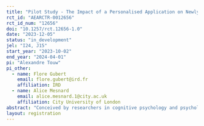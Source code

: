```yaml
---
title: "Pilot Study - The Impact of a Personalised Application on Newly Arrived Immigrant Students' Learning, Integration and Development"
rct_id: "AEARCTR-0012656"
rct_id_num: "12656"
doi: "10.1257/rct.12656-1.0"
date: "2023-12-05"
status: "in_development"
jel: "I24, J15"
start_year: "2023-10-02"
end_year: "2024-04-01"
pi: "Alexandre Touw"
pi_other:
  - name: Flore Gubert
    email: flore.gubert@ird.fr
    affiliation: IRD
  - name: Alice Mesnard
    email: alice.mesnard.1@city.ac.uk
    affiliation: City University of London
abstract: "Conceived by researchers in cognitive psychology and psycholinguistics and designed by LearnEnjoy, a French start-up specialised in the development of educational digital applications for children with specific needs, the School application aims to facilitate the integration of newly arrived allophone pupils by (i) providing them with personalised pedagogical content allowing them to progress at their own pace, (ii) training their teachers in the use of the application in the classroom and (iii) training their parents in the use of the application to increase their involvement in their children’s education. The full-scale project plans to randomize the deployment of the application and these trainings over the period 2023-2025. The impact will be assessed on (i) child development, learning and integration, (ii) parental involvement in education and social inclusion, as well as (iii) teaching practices in a multicultural context. The pilot study is first deployed during the period 2023-2024 in 4 French academic regions."
layout: registration
---
```


